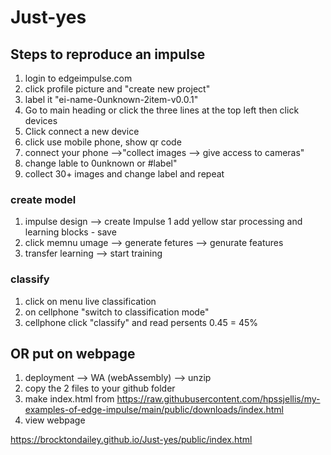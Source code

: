 # Just-yes


## Steps to reproduce an impulse 

1. login to edgeimpulse.com
1. click profile picture and "create new project"
1. label it "ei-name-0unknown-2item-v0.0.1"
3. Go to main heading or click the three lines at the top left then click devices 
4. Click connect a new device 
5. click use mobile phone, show qr code 
8. connect your phone -->"collect images --> give access to cameras"
9. change lable to 0unknown or #label"
10. collect 30+ images and change label and repeat 

### create model
1.  impulse design --> create Impulse
1 add yellow star processing and learning blocks - save
14. click memnu umage --> generate fetures --> genurate features 
15. transfer learning --> start training

### classify 
1. click on menu live classification
16. on cellphone "switch to classification mode"
17. cellphone click "classify" and read persents 0.45 = 45%
 ## OR put on webpage

1. deployment --> WA (webAssembly) --> unzip 
2. copy the 2 files to your github folder
3. make index.html from https://raw.githubusercontent.com/hpssjellis/my-examples-of-edge-impulse/main/public/downloads/index.html
4. view webpage

https://brocktondailey.github.io/Just-yes/public/index.html
